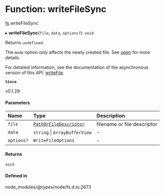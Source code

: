 # Function: writeFileSync

[fs](../modules/fs.md).writeFileSync

▸ **writeFileSync**(`file`, `data`, `options?`): `void`

Returns `undefined`.

The `mode` option only affects the newly created file. See [open](fs.open.md) for more details.

For detailed information, see the documentation of the asynchronous version of
this API: [writeFile](fs.writeFile.md).

**`Since`**

v0.1.29

#### Parameters

| Name | Type | Description |
| :------ | :------ | :------ |
| `file` | [`PathOrFileDescriptor`](../types/fs.PathOrFileDescriptor.md) | filename or file descriptor |
| `data` | `string` \| `ArrayBufferView` | - |
| `options?` | `WriteFileOptions` | - |

#### Returns

`void`

#### Defined in

node_modules/@types/node/fs.d.ts:2673

